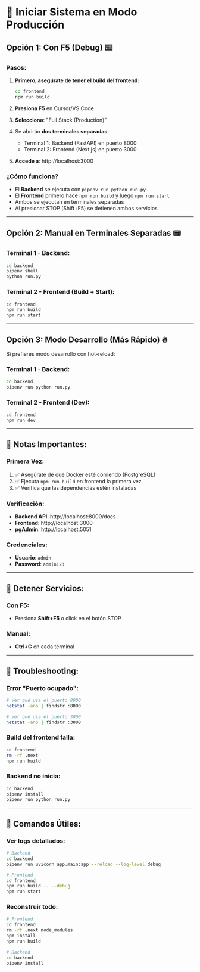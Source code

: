 # 🚀 Iniciar Sistema en Modo Producción

## Opción 1: Con F5 (Debug) ⌨️

### Pasos:

1. **Primero, asegúrate de tener el build del frontend:**
   ```bash
   cd frontend
   npm run build
   ```

2. **Presiona F5** en Cursor/VS Code

3. **Selecciona**: "Full Stack (Production)"

4. Se abrirán **dos terminales separadas**:
   - Terminal 1: Backend (FastAPI) en puerto 8000
   - Terminal 2: Frontend (Next.js) en puerto 3000

5. **Accede a**: http://localhost:3000

### ¿Cómo funciona?

- El **Backend** se ejecuta con `pipenv run python run.py`
- El **Frontend** primero hace `npm run build` y luego `npm run start`
- Ambos se ejecutan en terminales separadas
- Al presionar STOP (Shift+F5) se detienen ambos servicios

---

## Opción 2: Manual en Terminales Separadas 📟

### Terminal 1 - Backend:
```bash
cd backend
pipenv shell
python run.py
```

### Terminal 2 - Frontend (Build + Start):
```bash
cd frontend
npm run build
npm run start
```

---

## Opción 3: Modo Desarrollo (Más Rápido) 🔥

Si prefieres modo desarrollo con hot-reload:

### Terminal 1 - Backend:
```bash
cd backend
pipenv run python run.py
```

### Terminal 2 - Frontend (Dev):
```bash
cd frontend
npm run dev
```

---

## 📝 Notas Importantes:

### Primera Vez:
1. ✅ Asegúrate de que Docker esté corriendo (PostgreSQL)
2. ✅ Ejecuta `npm run build` en frontend la primera vez
3. ✅ Verifica que las dependencias estén instaladas

### Verificación:
- **Backend API**: http://localhost:8000/docs
- **Frontend**: http://localhost:3000
- **pgAdmin**: http://localhost:5051

### Credenciales:
- **Usuario**: `admin`
- **Password**: `admin123`

---

## 🛑 Detener Servicios:

### Con F5:
- Presiona **Shift+F5** o click en el botón STOP

### Manual:
- **Ctrl+C** en cada terminal

---

## 🐛 Troubleshooting:

### Error "Puerto ocupado":
```bash
# Ver qué usa el puerto 8000
netstat -ano | findstr :8000

# Ver qué usa el puerto 3000
netstat -ano | findstr :3000
```

### Build del frontend falla:
```bash
cd frontend
rm -rf .next
npm run build
```

### Backend no inicia:
```bash
cd backend
pipenv install
pipenv run python run.py
```

---

## 🎯 Comandos Útiles:

### Ver logs detallados:
```bash
# Backend
cd backend
pipenv run uvicorn app.main:app --reload --log-level debug

# Frontend
cd frontend
npm run build -- --debug
npm run start
```

### Reconstruir todo:
```bash
# Frontend
cd frontend
rm -rf .next node_modules
npm install
npm run build

# Backend
cd backend
pipenv install
```
